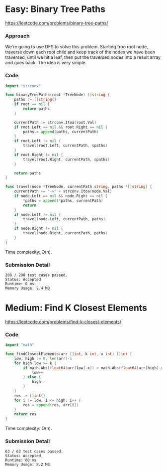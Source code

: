 # Easy: Binary Tree Paths

https://leetcode.com/problems/binary-tree-paths/

### Approach

We're going to use DFS to solve this problem. Starting froo root node, traverse down each root child and keep track of the nodes we have been traversed, until we hit a leaf, then put the traversed nodes into a result array and goes back. The idea is very simple.

### Code

```go
import "strconv"

func binaryTreePaths(root *TreeNode) []string {
	paths := []string{}
	if root == nil {
		return paths
	}

	currentPath := strconv.Itoa(root.Val)
	if root.Left == nil && root.Right == nil {
		paths = append(paths, currentPath)
	}
	if root.Left != nil {
		travel(root.Left, currentPath, &paths)
	}
	if root.Right != nil {
		travel(root.Right, currentPath, &paths)
	}

	return paths
}

func travel(node *TreeNode, currentPath string, paths *[]string) {
	currentPath += "->" + strconv.Itoa(node.Val)
	if node.Left == nil && node.Right == nil {
		*paths = append(*paths, currentPath)
		return
	}
	if node.Left != nil {
		travel(node.Left, currentPath, paths)
	}
	if node.Right != nil {
		travel(node.Right, currentPath, paths)
	}
}
```

Time complexity: O(n).

### Submission Detail

```
208 / 208 test cases passed.
Status: Accepted
Runtime: 0 ms
Memory Usage: 2.4 MB
```

# Medium: Find K Closest Elements

https://leetcode.com/problems/find-k-closest-elements/

### Code

```go
import "math"

func findClosestElements(arr []int, k int, x int) []int {
	low, high := 0, len(arr)-1
	for high-low >= k {
		if math.Abs(float64(arr[low]-x)) > math.Abs(float64(arr[high]-x)) {
			low++
		} else {
			high--
		}
	}
	res := []int{}
	for i := low; i <= high; i++ {
		res = append(res, arr[i])
	}
	return res
}
```

Time complexity: O(n).

### Submission Detail

```
63 / 63 test cases passed.
Status: Accepted
Runtime: 60 ms
Memory Usage: 8.2 MB
```
